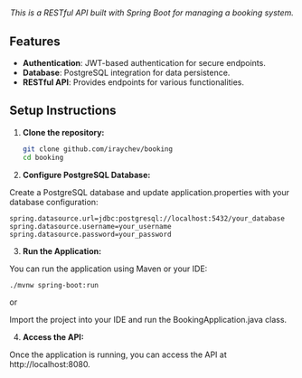 <h1 align="center"></h1>

<p align="center">
  <em>This is a RESTful API built with Spring Boot for managing a booking system.</em>
</p>

## Features

- **Authentication**: JWT-based authentication for secure endpoints.
- **Database**: PostgreSQL integration for data persistence.
- **RESTful API**: Provides endpoints for various functionalities.

## Setup Instructions

1. **Clone the repository:**

   ```bash
   git clone github.com/iraychev/booking
   cd booking
   
2. **Configure PostgreSQL Database:**

Create a PostgreSQL database and update application.properties with your database configuration:

    spring.datasource.url=jdbc:postgresql://localhost:5432/your_database
    spring.datasource.username=your_username
    spring.datasource.password=your_password
    
3. **Run the Application:**

You can run the application using Maven or your IDE:
   
    ./mvnw spring-boot:run
or

Import the project into your IDE and run the BookingApplication.java class.

4. **Access the API:**

Once the application is running, you can access the API at http://localhost:8080.
